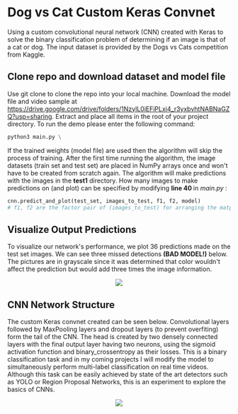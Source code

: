 # Dog vs Cat Custom Keras Convnet
Using a custom convolutional neural network (CNN) created with Keras to solve the binary classification problem of determining if an image is that of a cat or dog. The input dataset is provided by the Dogs vs Cats competition from Kaggle. 

## Clone repo and download dataset and model file
Use git clone to clone the repo into your local machine. Download the model file and video sample at https://drive.google.com/drive/folders/1NzylL0iEFiPLxi4_r3yxbvhtNABNaGZQ?usp=sharing. Extract and place all items in the root of your project directory.
To run the demo please enter the following command: 
```python
python3 main.py \
```
If the trained weights (model file) are used then the algorithm will skip the process of training. After the first time running the algorithm, the image datasets (train set and test set) are placed in NumPy arrays once and won't have to be created from scratch again. The algorithm will make predictions with the images in the <strong>test1</strong> directory. How many images to make predictions on (and plot) can be specified by modifying <strong>line 40 </strong>in <em>main.py</em> : 
```python
cnn.predict_and_plot(test_set, images_to_test, f1, f2, model)
# f1, f2 are the factor pair of (images_to_test) for arranging the matplotlib plot. f1 * f1 = images_to_test
```

## Visualize Output Predictions
To visualize our network's performance, we plot 36 predictions made on the test set images. We can see three missed detections <strong>(BAD MODEL!)</strong> below. The pictures are in grayscale since it was determined that color wouldn't affect the prediction but would add three times the image information. 
<p align="center">
  <img src="https://github.com/ashwinv96/Dog_vs_Cat_Detector/blob/master/dog_cat_w_errors.png?raw=true">
</p>

## CNN Network Structure
The custom Keras convnet created can be seen below. Convolutional layers followed by MaxPooling layers and dropout layers (to prevent overfiting) form the tail of the CNN. The head is created by two densely connected layers with the final output layer having two neurons, using the sigmoid activation function and binary_crossentropy as their losses. This is a binary classification task and in my coming projects I will modify the model to simultaneously perform multi-label classification on real time videos. Although this task can be easily achieved by state of the art detectors such as YOLO or Region Proposal Networks, this is an experiment to explore the basics of CNNs. 
<p align="center">
  <img src="https://github.com/ashwinv96/Dog_vs_Cat_Detector/blob/master/convnet_model.png?raw=true">
</p>
